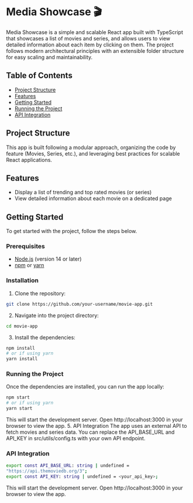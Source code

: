 # Media Showcase 🎬

Media Showcase is a simple and scalable React app built with TypeScript that showcases a list of movies and series, and allows users to view detailed information about each item by clicking on them. The project follows modern architectural principles with an extensible folder structure for easy scaling and maintainability.

## Table of Contents

- [Project Structure](#project-structure)
- [Features](#features)
- [Getting Started](#getting-started)
- [Running the Project](#running-the-project)
- [API Integration](#api-integration)

## Project Structure

This app is built following a modular approach, organizing the code by feature (Movies, Series, etc.), and leveraging best practices for scalable React applications.

## Features

- Display a list of trending and top rated movies (or series)
- View detailed information about each movie on a dedicated page

## Getting Started

To get started with the project, follow the steps below.

### Prerequisites

- [Node.js](https://nodejs.org/en/) (version 14 or later)
- [npm](https://www.npmjs.com/get-npm) or [yarn](https://yarnpkg.com/)

### Installation

1. Clone the repository:

````bash
git clone https://github.com/your-username/movie-app.git
````

2. Navigate into the project directory:

````bash
cd movie-app
````

3. Install the dependencies:

````bash
npm install
# or if using yarn
yarn install
````

### Running the Project
Once the dependencies are installed, you can run the app locally:

````bash
npm start
# or if using yarn
yarn start
````

This will start the development server. Open http://localhost:3000 in your browser to view the app. 5. API Integration
The app uses an external API to fetch movies and series data. You can replace the API_BASE_URL and API_KEY in src/utils/config.ts with your own API endpoint.

### API Integration
````bash
export const API_BASE_URL: string | undefined =
"https://api.themoviedb.org/3";
export const API_KEY: string | undefined = <your_api_key>;

````

This will start the development server. Open http://localhost:3000 in your browser to view the app.

